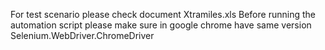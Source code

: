 For test scenario please check document Xtramiles.xls
Before running the automation script please make sure in google chrome have same version Selenium.WebDriver.ChromeDriver